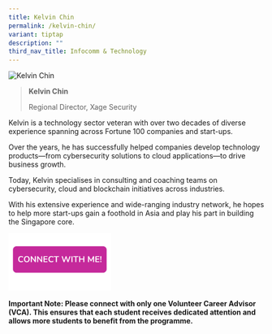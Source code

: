 ```yaml
---
title: Kelvin Chin
permalink: /kelvin-chin/
variant: tiptap
description: ""
third_nav_title: Infocomm & Technology
---
```

<blockquote>
<p></p>
</blockquote>
<div class="isomer-image-wrapper">
<img style="width: 40%;" height="auto" width="100%" alt="Kelvin Chin" src="https://res.cloudinary.com/glide/image/fetch/f_auto,w_1425,h_1425,c_lfill,g_faces/https%3A%2F%2Fstorage.googleapis.com%2Fglide-prod.appspot.com%2Fuploads-v2%2FoO3BVxu31BIejjDjpF2U%2Fpub%2FunHGP4NzcZz2Pj7vWwro.jpg">
</div>
<blockquote>
<p></p>
<p><strong>Kelvin Chin</strong>
</p>
<p>Regional Director, Xage Security</p>
</blockquote>
<p></p>
<p>Kelvin is a technology sector veteran with over two decades of diverse
experience spanning across Fortune 100 companies and start-ups.</p>
<p>Over the years, he has successfully helped companies develop technology
products—from cybersecurity solutions to cloud applications—to drive business
growth.</p>
<p>Today, Kelvin specialises in consulting and coaching teams on cybersecurity,
cloud and blockchain initiatives across industries.</p>
<p>With his extensive experience and wide-ranging industry network, he hopes
to help more start-ups gain a foothold in Asia and play his part in building
the Singapore core.</p>
<p></p><a class="isomer-image-wrapper" href="https://form.gov.sg/677f32e6e7b72f64b6a3f2bc"><img style="width: 40%;" height="auto" width="100%" alt="" src="/images/Page Photos/CONNECT_WITH_ME.png"></a>
<p><strong>Important Note: Please connect with only one Volunteer Career Advisor (VCA). This ensures that each student receives dedicated attention and allows more students to benefit from the programme.</strong>
</p>
<p></p>